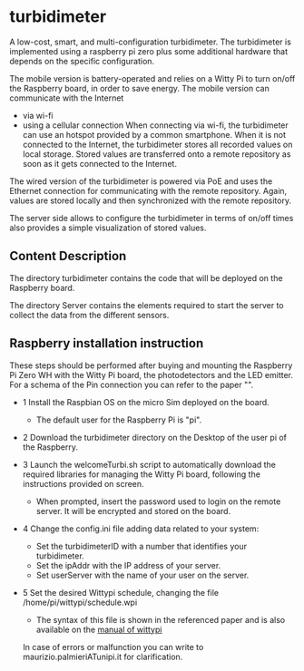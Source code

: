 # turbidimeter
A low-cost, smart, and multi-configuration turbidimeter.
The turbidimeter is implemented using a raspberry pi zero plus some additional hardware that depends on the specific configuration. 

The mobile version is battery-operated and relies on a Witty Pi to turn on/off the Raspberry board, in order to save energy.
The mobile version can communicate with the Internet 
 - via wi-fi
 - using a cellular connection
When connecting via wi-fi, the turbidimeter can use an hotspot provided by a common smartphone.
When it is not connected to the Internet, the turbidimeter stores all recorded values on local storage. Stored values are transferred onto a remote repository as soon as it gets connected to the Internet.

The wired version of the turbidimeter is powered via PoE and uses the Ethernet connection for communicating with the remote repository. Again, values are stored locally and then synchronized with the remote repository. 

The server side allows to configure the turbidimeter in terms of on/off times also provides a simple visualization of stored values. 

## Content Description

The directory turbidimeter contains the code that will be deployed on the Raspberry board.

The directory Server contains the elements required to start the server to collect the data from the different sensors.

## Raspberry installation instruction

These steps should be performed after buying and mounting the Raspberry Pi Zero WH with the Witty Pi board, the photodetectors and the LED emitter. For a schema of the Pin connection you can refer to the paper "".

* 1 Install the Raspbian OS on the micro Sim deployed on the board.
  - The default user for the Raspberry Pi is "pi".
* 2 Download the turbidimeter directory on the Desktop of the user pi of the Raspberry. 
* 3 Launch the welcomeTurbi.sh script to automatically download the required libraries for managing the Witty Pi board, following the instructions provided on screen.
  - When prompted, insert the password used to login on the remote server. It will be encrypted and stored on the board.
* 4 Change the config.ini file adding data related to your system:
  - Set the turbidimeterID with a number that identifies your turbidimeter.
  - Set the ipAddr with the IP address of your server.
  - Set userServer with the name of your user on the server.
* 5 Set the desired Wittypi schedule, changing the file /home/pi/wittypi/schedule.wpi
  - The syntax of this file is shown in the referenced paper and is also available on the [manual of wittypi](https://cdn-shop.adafruit.com/product-files/5705/WittyPi4L3V7_UserManual.pdf)  

  In case of errors or malfunction you can write to maurizio.palmieriATunipi.it for clarification.
